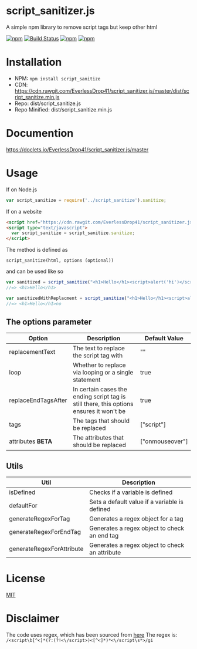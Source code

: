 # script_sanitizer.js
A simple npm library to remove script tags but keep other html

[![npm](https://img.shields.io/npm/dt/script_sanitize.svg)](https://www.npmjs.com/package/script_sanitize)
[![Build Status](https://travis-ci.org/EverlessDrop41/script_sanitizer.js.svg?branch=master)](https://travis-ci.org/EverlessDrop41/script_sanitizer.js)
[![npm](https://img.shields.io/npm/v/script_sanitize.svg?maxAge=2592000)](https://www.npmjs.com/package/script_sanitize)
[![npm](https://img.shields.io/npm/l/express.svg?maxAge=2592000)](https://www.npmjs.com/package/script_sanitize)

Installation
===
- NPM:  `npm install script_sanitize`
- CDN:   https://cdn.rawgit.com/EverlessDrop41/script_sanitizer.js/master/dist/script_sanitize.min.js
- Repo:  dist/script_sanitize.js
- Repo Minified:  dist/script_sanitize.min.js

Documention
===========
https://doclets.io/EverlessDrop41/script_sanitizer.js/master

Usage
===
If on Node.js
```js
var script_sanitize = require('../script_sanitize').sanitize;
```

If on a website

```html
<script href="https://cdn.rawgit.com/EverlessDrop41/script_sanitizer.js/master/dist/script_sanitize.min.js"></script>
<script type="text/javascript">
  var script_sanitize = script_sanitize.sanitize;
</script>
```

The method is defined as

`script_sanitize(html, options (optional))`

and can be used like so

```js
var sanitized = script_sanitize("<h1>Hello</h1><script>alert('hi')</script>");
//=> <h1>Hello</h1>
```

```js
var sanitizedWithReplacment = script_sanitize("<h1>Hello</h1><script>alert('hi')</script>", { replacementText: "no" });
//=> <h1>Hello</h1>no
```

The options parameter
--

| Option              | Description                                                                             | Default Value   |
|---------------------|-----------------------------------------------------------------------------------------|-----------------|
| replacementText     | The text to replace the script tag with                                                 | ""              |
| loop                | Whether to replace via looping or a single statement                                    | true            |
| replaceEndTagsAfter | In certain cases the ending script tag is still there, this options ensures it won't be | true            |
| tags                | The tags that should be replaced                                                        | ["script"]      |
| attributes **BETA** | The attributes that should be replaced                                                  | ["onmouseover"] |

Utils
--
| Util                      | Description                                     |
|---------------------------|-------------------------------------------------|
| isDefined                 | Checks if a variable is defined                 |
| defaultFor                | Sets a default value if a variable is defined   |
| generateRegexForTag       | Generates a regex object for a tag              |
| generateRegexForEndTag    | Generates a regex object to check an end tag    |
| generateRegexForAttribute | Generates a regex object to check an attribute  |

License
===
[MIT](https://opensource.org/licenses/MIT)

Disclaimer
===
The code uses regex, which has been sourced from [here](http://stackoverflow.com/questions/6659351/removing-all-script-tags-from-html-with-js-regular-expression)
The regex is:
`/<script\b[^<]*(?:(?!<\/script>)<[^<]*)*<\/script\s*>/gi`
